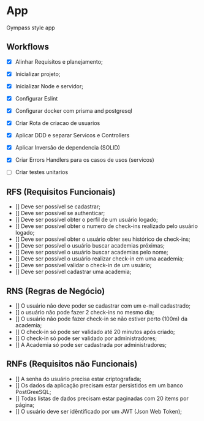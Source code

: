 # App

Gympass style app 

## Workflows

- [x] Alinhar Requisitos e planejamento;
- [x] Inicializar projeto;
- [x] Inicializar Node e servidor;
- [x] Configurar Eslint
- [x] Configurar docker com prisma and postgresql
- [x] Criar Rota de criacao de usuarios
- [x] Aplicar DDD e separar Servicos e Controllers
- [x] Aplicar Inversão de dependencia (SOLID)
- [x] Criar Errors Handlers para os casos de usos (servicos)
- [ ] Criar testes unitarios


## RFS (Requisitos Funcionais)

- [] Deve ser possível se cadastrar;
- [] Deve ser possível se authenticar;
- [] Deve ser possível obter o perfil de um usuário logado;
- [] Deve ser possível obter o numero de check-ins realizado pelo usuário logado;
- [] Deve ser possível obter o usuário obter seu histórico de check-ins;
- [] Deve ser possível o usuário buscar academias próximas;
- [] Deve ser possível o usuário buscar academias pelo nome;
- [] Deve ser possível o usuário realizar check-in em uma academia;
- [] Deve ser possível validar o check-in de um usuário;
- [] Deve ser possível cadastrar uma academia;

## RNS (Regras de Negócio)

- [] O usuário não deve poder se cadastrar com um e-mail cadastrado;
- [] o usuário não pode fazer 2 check-ins no mesmo dia;
- [] O usuário não pode fazer check-in se não estiver perto (100m) da academia;
- [] O check-in só pode ser validado  até 20 minutos após criado;
- [] O check-in só pode ser validado por administradores;
- [] A Academia só pode ser cadastrada por administradores;
  

## RNFs (Requisitos não Funcionais)

- [] A senha do usuário precisa estar criptografada;
- [] Os dados da aplicação precisam estar persistidos em um banco PostGreeSQL;
- [] Todas listas de dados precisam estar paginadas com 20 items por página;
- [] O usuário deve ser idêntificado por um JWT (Json Web Token);